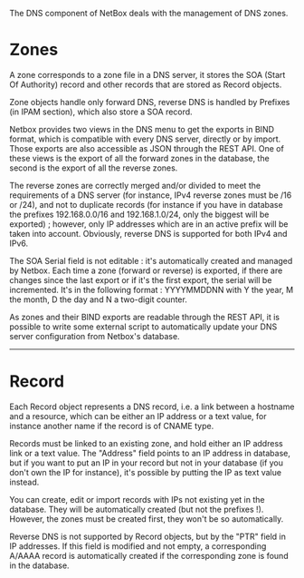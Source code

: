 The DNS component of NetBox deals with the management of DNS zones.

# Zones

A zone corresponds to a zone file in a DNS server, it stores the SOA (Start Of Authority) record and other records that are stored as Record objects.

Zone objects handle only forward DNS, reverse DNS is handled by Prefixes (in IPAM section), which also store a SOA record.

Netbox provides two views in the DNS menu to get the exports in BIND format, which is compatible with every DNS server, directly or by import. Those
exports are also accessible as JSON through the REST API. One of these views is the export of all the forward zones in the database,
the second is the export of all the reverse zones.

The reverse zones are correctly merged and/or divided to meet the requirements of a DNS server (for instance, IPv4 reverse zones must be /16 or /24), and
not to duplicate records (for instance if you have in database the prefixes 192.168.0.0/16 and 192.168.1.0/24, only the biggest will be exported) ; however,
only IP addresses which are in an active prefix will be taken into account. Obviously, reverse DNS is supported for both IPv4 and IPv6.

The SOA Serial field is not editable : it's automatically created and managed by Netbox. Each time a zone (forward or reverse) is exported,
if there are changes since the last export or if it's the first export, the serial will be incremented. It's in the following format :
YYYYMMDDNN with Y the year, M the month, D the day and N a two-digit counter.

As zones and their BIND exports are readable through the REST API, it is possible to write some external script to automatically update
your DNS server configuration from Netbox's database.

---

# Record

Each Record object represents a DNS record, i.e. a link between a hostname and a resource, which can be either an IP address or a text value,
for instance another name if the record is of CNAME type.

Records must be linked to an existing zone, and hold either an IP address link or a text value. The "Address" field points to an IP address
in database, but if you want to put an IP in your record but not in your database (if you don't own the IP for instance), it's possible
by putting the IP as text value instead.

You can create, edit or import records with IPs not existing yet in the database. They will be automatically created (but not the prefixes !).
However, the zones must be created first, they won't be so automatically.

Reverse DNS is not supported by Record objects, but by the "PTR" field in IP addresses. If this field is modified and not empty, a corresponding
A/AAAA record is automatically created if the corresponding zone is found in the database.
